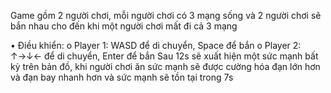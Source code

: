 Game gồm 2 người chơi, mỗi người chơi có 3 mạng sống và 2 người chơi sẽ bắn nhau cho đến khi một người chơi mất đi cả 3 mạng

•	Điều khiển:
    o	Player 1: WASD để di chuyển, Space để bắn
    o	Player 2: ↑→↓← để di chuyển, Enter để bắn
Sau 12s sẽ xuất hiện một sức mạnh bất kỳ trên bản đồ, khi người chơi ăn sức mạnh sẽ được cường hóa đạn lớn hơn và đạn bay nhanh hơn và sức mạnh sẽ tồn tại trong 7s

